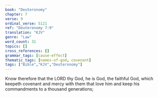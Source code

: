 ```yaml
---
book: "Deuteronomy"
chapter: 7
verse: 9
ordinal_verse: 5121
ref: "Deuteronomy 7:9"
translation: "KJV"
genre: "Law"
word_count: 31
topics: []
cross_references: []
grammar_tags: [cause-effect]
thematic_tags: [names-of-god, covenant]
tags: ["Bible","KJV","Deuteronomy"]
---
```

Know therefore that the LORD thy God, he is God, the faithful God, which keepeth covenant and mercy with them that love him and keep his commandments to a thousand generations;
